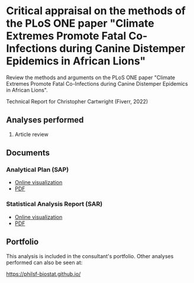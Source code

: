 # Critical appraisal on the methods of the PLoS ONE paper "Climate Extremes Promote Fatal Co-Infections during Canine Distemper Epidemics in African Lions"

Review the methods and arguments on the PLoS ONE paper
"Climate Extremes Promote Fatal Co-Infections during Canine Distemper Epidemics in African Lions".

<!-- Statistical Analysis for Christopher Cartwright (Fiverr, 2022) -->
Technical Report for Christopher Cartwright (Fiverr, 2022)

## Analyses performed

<!-- 1. Descriptive analysis -->
<!-- 1. Inferential analysis -->
<!-- 1. Power analysis -->
<!-- 1. Missing data imputation -->
<!-- 1. Statistical models -->
1. Article review

## Documents

### Analytical Plan (SAP)

<!-- - [Online visualization][sapviz-v02] -->
<!-- - [PDF][sappdf-v02] -->

- [Online visualization][sapviz-v01]
- [PDF][sappdf-v01]

### Statistical Analysis Report (SAR)

<!-- - [Online visualization][reportviz-v02] -->
<!-- - [PDF][pdf-v02] -->

- [Online visualization][reportviz-v01]
- [PDF][pdf-v01]

<!-- ## Associated analyses -->

<!-- This analysis is part of a larger project and is supported by other analyses, linked below. -->

<!-- **[assoc_title]** -->

<!-- <[assoc_link]> -->

## Portfolio

This analysis is included in the consultant's portfolio.
Other analyses performed can also be seen at:

<https://philsf-biostat.github.io/>

<!-- --- -->

[sapviz-v01]: report/SAP-2022-039-CH-v01.md
[sapviz-v02]: report/SAP-2022-039-CH-v02.md
[sappdf-v01]: https://docs.google.com/viewer?url=https://github.com/philsf-biostat/SAR-2022-039-CH/raw/main/report/SAP-2022-039-CH-v01.pdf
[sappdf-v02]: https://docs.google.com/viewer?url=https://github.com/philsf-biostat/SAR-2022-039-CH/raw/main/report/SAP-2022-039-CH-v02.pdf

[reportviz-v01]: report/SAR-2022-039-CH-v01.md
[reportviz-v02]: report/SAR-2022-039-CH-v02.md
[pdf-v01]: https://docs.google.com/viewer?url=https://github.com/philsf-biostat/SAR-2022-039-CH/raw/main/report/SAR-2022-039-CH-v01.pdf
[pdf-v02]: https://docs.google.com/viewer?url=https://github.com/philsf-biostat/SAR-2022-039-CH/raw/main/report/SAR-2022-039-CH-v02.pdf
